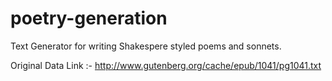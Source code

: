 # poetry-generation
Text Generator for writing Shakespere styled poems and sonnets.

Original Data Link :- http://www.gutenberg.org/cache/epub/1041/pg1041.txt


